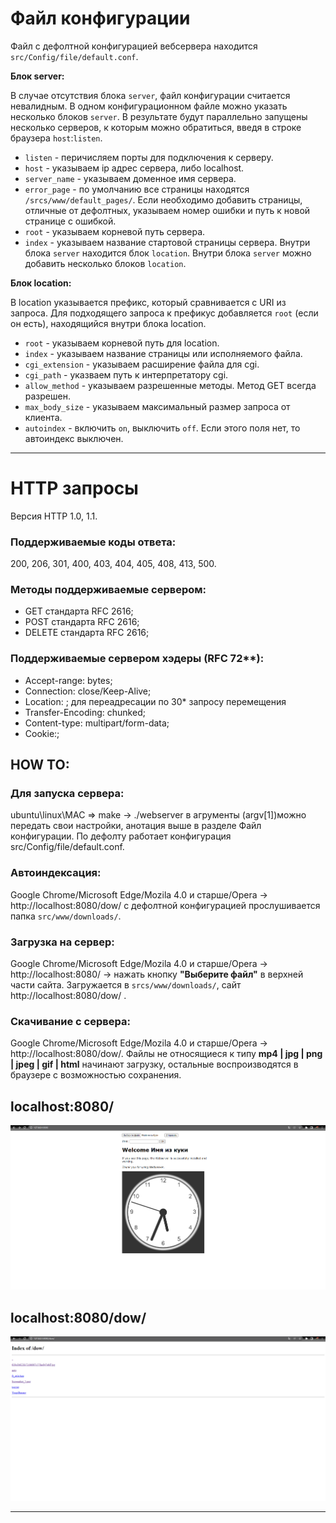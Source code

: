 # Файл конфигурации
Файл с дефолтной конфигурацией вебсервера находится `src/Config/file/default.conf`.

**Блок server:**

В случае отсутствия блока `server`, файл конфигурации считается невалидным. В одном конфигурационном файле можно указать несколько блоков `server`. В результате будут параллельно запущены несколько серверов, к которым можно обратиться, введя в строке браузера `host`:`listen`.
- `listen` - перичисляем порты для подключения к серверу.
- `host` - указываем ip адрес сервера, либо localhost.
- `server_name` - указываем доменное имя сервера.
- `error_page` - по умолчанию все страницы находятся `/srcs/www/default_pages/`. Если необходимо добавить страницы, отличные от дефолтных, указываем номер ошибки и путь к новой странице с ошибкой.
- `root` - указываем корневой путь сервера.
- `index` - указываем название стартовой страницы сервера.
Внутри блока `server` находится блок `location`. Внутри блока `server` можно добавить несколько блоков `location`.

**Блок location:**

В location указывается префикс, который сравнивается с URI из запроса. Для подходящего запроса к префикус добавляется `root` (если он есть), находящийся внутри блока location.
- `root` - указываем корневой путь для location.
- `index` - указываем название страницы или исполняемого файла.
- `cgi_extension` - указываем расширение файла для cgi.
- `cgi_path` - указваем путь к интерпретатору cgi.
- `allow_method` - указываем разрешенные методы. Метод GET всегда разрешен.
- `max_body_size` - указываем максимальный размер запроса от клиента.
- `autoindex` - включить `on`, выключить `off`. Если этого поля нет, то автоиндекс выключен.

____

# HTTP запросы
 
Версия HTTP 1.0, 1.1.

### Поддерживаемые коды ответа:
200, 206, 301, 400, 403, 404, 405, 408, 413, 500.
 
### Методы поддерживаемые сервером:
- GET стандарта RFC 2616; 
- POST стандарта RFC 2616;
- DELETE стандарта RFC 2616;

### Поддерживаемые сервером хэдеры (RFC 72**):
- Accept-range: bytes;
- Connection: close/Keep-Alive;
- Location: ; для переадресации по 30* запросу перемещения
- Transfer-Encoding: chunked;
- Content-type: multipart/form-data;
- Cookie:;

## HOW TO:

### Для запуска сервера:
ubuntu\linux\MAC => make -> ./webserver в агрументы (argv[1])можно передать свои настройки, анотация выше в разделе Файл конфигурации. По дефолту работает конфигурация src/Config/file/default.conf.

### Автоиндексация:
Google Chrome/Microsoft Edge/Mozila 4.0 и старше/Opera -> http://localhost:8080/dow/ с дефолтной конфигурацией прослушивается папка `src/www/downloads/`.

### Загрузка на сервер:  
Google Chrome/Microsoft Edge/Mozila 4.0 и старше/Opera -> http://localhost:8080/ -> нажать кнопку **"Выберите файл"** в верхней части сайта. Загружается в `srcs/www/downloads/`, сайт http://localhost:8080/dow/ .

### Скачивание с сервера:
Google Chrome/Microsoft Edge/Mozila 4.0 и старше/Opera -> http://localhost:8080/dow/. Файлы не относящиеся к типу **mp4 | jpg | png | jpeg | gif | html** начинают загрузку, остальные воспроизводятся в браузере с возможностью сохранения.

## localhost:8080/
![Image alt](https://github.com/Katczinski/webserv/blob/master/srcs/www/downloads/auto/location_root.png)

## localhost:8080/dow/
![Image alt](https://github.com/Katczinski/webserv/blob/master/srcs/www/downloads/auto/location_dow.png)
____
